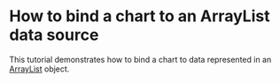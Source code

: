 # How to bind a chart to an ArrayList data source


<p>This tutorial demonstrates how to bind a chart to data represented in an <a href="http://msdn.microsoft.com/en-us/library/system.collections.arraylist.aspx">ArrayList</a> object.</p>

<br/>


